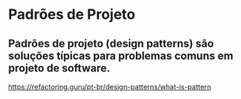 # Padrões de Projeto
## Padrões de projeto (design patterns) são soluções típicas para problemas comuns em projeto de software.  
https://refactoring.guru/pt-br/design-patterns/what-is-pattern